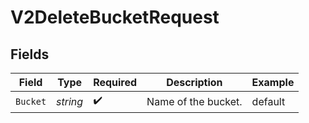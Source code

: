 # V2DeleteBucketRequest


## Fields

| Field               | Type                | Required            | Description         | Example             |
| ------------------- | ------------------- | ------------------- | ------------------- | ------------------- |
| `Bucket`            | *string*            | :heavy_check_mark:  | Name of the bucket. | default             |